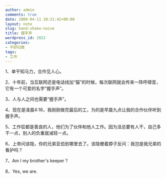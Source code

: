 ```yaml
---
author: admin
comments: true
date: 2009-04-11 20:21:42+00:00
layout: note
slug: hand-shake-noise
title: 握手声
wordpress_id: 2022
categories:
- 不好归类
tags:
- 工作
---
```


1、单干知马力，合作见人心。

2、十年前，当互联网还是电话线加“猫”的时候，每次联网就会传来一阵呼啸音，它有一个可爱的名字“握手声”。

3、人与人之间也需要“握手声”。

4、现在是凌晨4:16，我刚刚做完最后的工，为的是早晨九点让我的合作伙伴听到握手声。

5、工作狂都是善良的人，他们为了伙伴和他人工作。因为活总要有人干，自己多干一点，别人的负重就减轻一点。

6、上帝问该隐，你的兄弟亚伯到哪里去了。该隐梗着脖子反问：我岂是我兄弟的看护吗？

7、Am I my brother's keeper？

8、Yes, we are.
